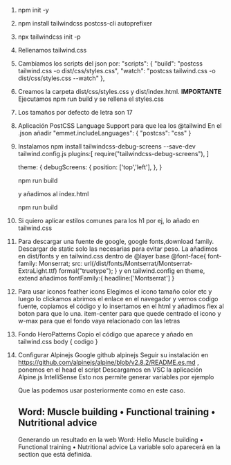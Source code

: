 1. npm init -y
2. npm install tailwindcss postcss-cli autoprefixer
3. npx tailwindcss init -p
4. Rellenamos tailwind.css
5. Cambiamos los scripts del json por:
          "scripts": {
    "build": "postcss tailwind.css -o dist/css/styles.css",
    "watch": "postcss tailwind.css -o dist/css/styles.css --watch"
  },
6. Creamos la carpeta dist/css/styles.css y dist/index.html.
    **IMPORTANTE** Ejecutamos npm run build y se rellena el styles.css
7. Los tamaños por defecto de letra son 17
8. Aplicación PostCSS Language Support para que lea los @tailwind
      En el .json añadir 
          "emmet.includeLanguages": {
          "postcss": "css"
          }
9. Instalamos npm install tailwindcss-debug-screens --save-dev
      tailwind.config.js
      plugins:[
        require("tailwindcss-debug-screens"),
      ]

      theme: {
        debugScreens: {
          position: ['top','left'],
        },
      }

      npm run build

      y añadimos al index.html <body class="bg-blue-300 debug-screens">

      npm run build
10. Si quiero aplicar estilos comunes para los h1 por ej, lo añado en tailwind.css
11. Para descargar una fuente de google, google fonts,download family.
Descargar de static solo las necesarias para evitar peso.
La añadimos en dist/fonts
y en tailwind.css
dentro de @layer base
@font-face{
  font-family: Monserrat;
  src: url(/dist/fonts/Montserrat/Montserrat-ExtraLight.ttf) formal("truetype");
}
y en tailwind.config
en theme, extend añadimos
fontFamily:{
  headline:['Montserrat']
}
12. Para usar iconos feather icons
    Elegimos el icono tamaño color etc y luego lo clickamos abrimos el enlace en el
    navegador y vemos codigo fuente, copiamos el código y lo insertamos en el html y añadimos flex al boton para que lo una.
    item-center para que quede centrado el icono
    y w-max para que el fondo vaya relacionado con las letras
13. Fondo HeroPatterns
    Copio el código que aparece y añado en tailwind.css
    body { codigo }
14. Configurar Alpinejs
    Google github alpinejs
    Seguir su instalación en https://github.com/alpinejs/alpine/blob/v2.8.2/README.es.md , ponemos en el head el script
    Descargamos en VSC la aplicación Alpine.js IntelliSense
    Esto nos permite generar variables por ejemplo
    <section x-data="{ word: 'Hello' }" id="header">
    Que las podemos usar posteriormente como en este caso.
    <h2 class="mt-2">Word: <span x-text="word"></span>  Muscle building • Functional training •
                        Nutritional advice</h2>
    Generando un resultado en la web
    Word: Hello Muscle building • Functional training • Nutritional advice
    La variable solo aparecerá en la section que está definida.

    <!-- Definimos la variable dark en el x data -->
    <!-- En el x-bind le decimos que si dark es true lo igualamos a dark si no a nada -->
    <html x-data="{ dark: false }" x-bind:class="dark ? 'dark' : '' " lang="es">

